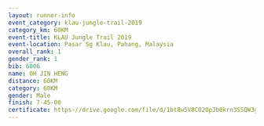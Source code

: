 ```yaml
---
layout: runner-info 
event_category: klau-jungle-trail-2019 
category_km: 60KM 
event-title: KLAU Jungle Trail 2019 
event-location: Pasar Sg Klau, Pahang, Malaysia 
overall_rank: 1
gender_rank: 1
bib: 6006
name: OH JIN HENG
distance: 60KM
category: 60KM
gender: Male
finish: 7-45-00
certificate: https-//drive.google.com/file/d/1bt8w5V8CO2OpJb0krn3SSQW3gp6lYvxT/view?usp=sharing
---
```


